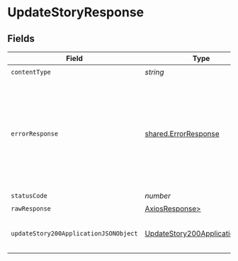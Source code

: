 # UpdateStoryResponse


## Fields

| Field                                                                                                                                  | Type                                                                                                                                   | Required                                                                                                                               | Description                                                                                                                            |
| -------------------------------------------------------------------------------------------------------------------------------------- | -------------------------------------------------------------------------------------------------------------------------------------- | -------------------------------------------------------------------------------------------------------------------------------------- | -------------------------------------------------------------------------------------------------------------------------------------- |
| `contentType`                                                                                                                          | *string*                                                                                                                               | :heavy_check_mark:                                                                                                                     | N/A                                                                                                                                    |
| `errorResponse`                                                                                                                        | [shared.ErrorResponse](../../models/shared/errorresponse.md)                                                                           | :heavy_minus_sign:                                                                                                                     | This usually occurs because of a missing or malformed parameter. Check the documentation and the syntax of your request and try again. |
| `statusCode`                                                                                                                           | *number*                                                                                                                               | :heavy_check_mark:                                                                                                                     | N/A                                                                                                                                    |
| `rawResponse`                                                                                                                          | [AxiosResponse>](https://axios-http.com/docs/res_schema)                                                                               | :heavy_minus_sign:                                                                                                                     | N/A                                                                                                                                    |
| `updateStory200ApplicationJSONObject`                                                                                                  | [UpdateStory200ApplicationJSON](../../models/operations/updatestory200applicationjson.md)                                              | :heavy_minus_sign:                                                                                                                     | Successfully retrieved the specified story.                                                                                            |